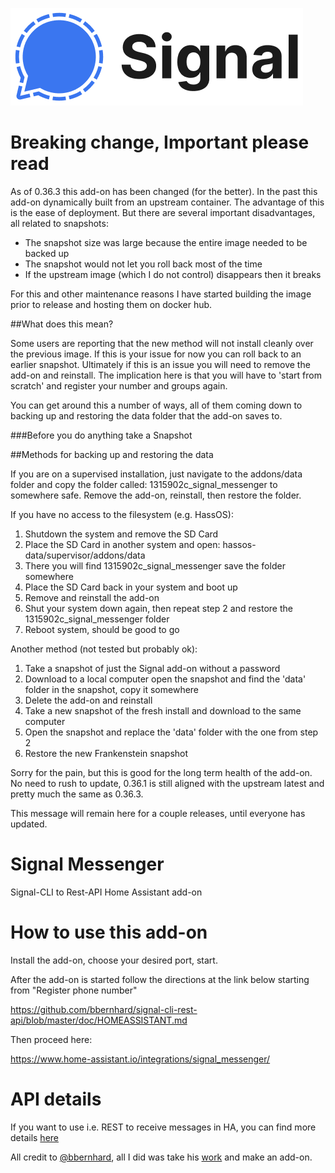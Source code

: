 [![](logo.png)](https://www.signal.org/)

# Breaking change, Important please read

As of 0.36.3 this add-on has been changed (for the better). In the past this add-on dynamically built from an upstream container.
The advantage of this is the ease of deployment. But there are several important disadvantages, all related to snapshots:

- The snapshot size was large because the entire image needed to be backed up
- The snapshot would not let you roll back most of the time
- If the upstream image (which I do not control) disappears then it breaks

For this and other maintenance reasons I have started building the image prior to release and hosting them on docker hub.

##What does this mean?

Some users are reporting that the new method will not install cleanly over the previous image. If this is your issue for now you can roll back to an earlier snapshot. Ultimately if this is an issue you will need to remove the add-on and reinstall. The implication here is that you will have to 'start from scratch' and register your number and groups again.

You can get around this a number of ways, all of them coming down to backing up and restoring the data folder that the add-on saves to.

###Before you do anything take a Snapshot

##Methods for backing up and restoring the data

If you are on a supervised installation, just navigate to the addons/data folder and copy the folder called: 1315902c_signal_messenger to somewhere safe. Remove the add-on, reinstall, then restore the folder.

If you have no access to the filesystem (e.g. HassOS):

1. Shutdown the system and remove the SD Card
2. Place the SD Card in another system and open: hassos-data/supervisor/addons/data
3. There you will find 1315902c_signal_messenger save the folder somewhere
4. Place the SD Card back in your system and boot up
5. Remove and reinstall the add-on
6. Shut your system down again, then repeat step 2 and restore the 1315902c_signal_messenger folder
7. Reboot system, should be good to go

Another method (not tested but probably ok):

1. Take a snapshot of just the Signal add-on without a password
2. Download to a local computer open the snapshot and find the 'data' folder in the snapshot, copy it somewhere
3. Delete the add-on and reinstall
4. Take a new snapshot of the fresh install and download to the same computer
5. Open the snapshot and replace the 'data' folder with the one from step 2
6. Restore the new Frankenstein snapshot

Sorry for the pain, but this is good for the long term health of the add-on. No need to rush to update, 0.36.1 is still aligned with the upstream latest and pretty much the same as 0.36.3.

This message will remain here for a couple releases, until everyone has updated.

# Signal Messenger

Signal-CLI to Rest-API Home Assistant add-on

# How to use this add-on

Install the add-on, choose your desired port, start.

After the add-on is started follow the directions at the link below starting from "Register phone number"

https://github.com/bbernhard/signal-cli-rest-api/blob/master/doc/HOMEASSISTANT.md

Then proceed here:

https://www.home-assistant.io/integrations/signal_messenger/

# API details

If you want to use i.e. REST to receive messages in HA, you can find more details [here](https://bbernhard.github.io/signal-cli-rest-api/)


All credit to [@bbernhard](https://github.com/bbernhard), all I did was take his [work](https://github.com/bbernhard/signal-cli-rest-api) and make an add-on.
